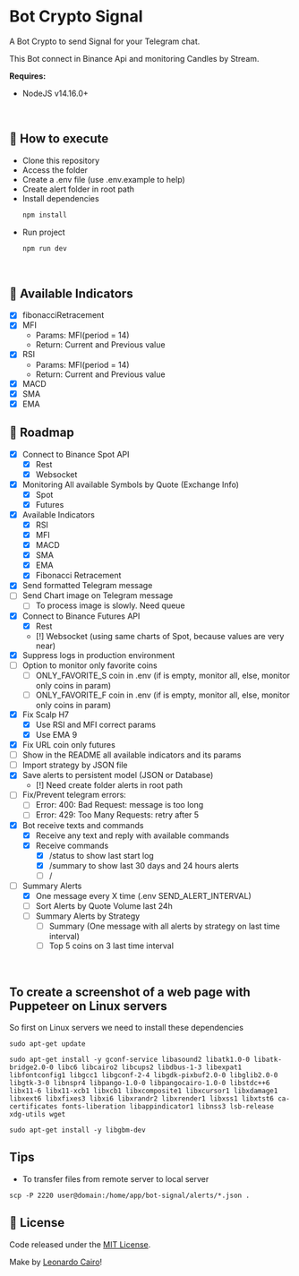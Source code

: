 # Bot Crypto Signal

A Bot Crypto to send Signal for your Telegram chat.

This Bot connect in Binance Api and monitoring Candles by Stream.

**Requires:**
  * NodeJS v14.16.0+

<br/>

## 🚀 How to execute

* Clone this repository
* Access the folder
* Create a .env file (use .env.example to help)
* Create alert folder in root path
* Install dependencies
  ```bash
  npm install
  ```
* Run project 
  ```bash
  npm run dev
  ```

<br/>

## 💱 Available Indicators
- [X] fibonacciRetracement
- [X] MFI
  - Params: MFI(period = 14)
  - Return: Current and Previous value
- [X] RSI
  - Params: MFI(period = 14)
  - Return: Current and Previous value
- [X] MACD
- [X] SMA
- [X] EMA

## 📆 Roadmap

- [X] Connect to Binance Spot API
  - [X] Rest
  - [X] Websocket
- [X] Monitoring All available Symbols by Quote (Exchange Info)
  - [X] Spot
  - [X] Futures
- [X] Available Indicators
  - [X] RSI
  - [X] MFI
  - [X] MACD
  - [X] SMA
  - [X] EMA
  - [X] Fibonacci Retracement
- [X] Send formatted Telegram message
- [ ] Send Chart image on Telegram message
  - [ ] To process image is slowly. Need queue
- [X] Connect to Binance Futures API
  - [X] Rest
  - [!] Websocket (using same charts of Spot, because values are very near)
- [X] Suppress logs in production environment
- [ ] Option to monitor only favorite coins
  - [ ] ONLY_FAVORITE_S coin in .env (if is empty, monitor all, else, monitor only coins in param)
  - [ ] ONLY_FAVORITE_F coin in .env (if is empty, monitor all, else, monitor only coins in param)
- [X] Fix Scalp H7
  - [X] Use RSI and MFI correct params
  - [X] Use EMA 9
- [X] Fix URL coin only futures
- [ ] Show in the README all available indicators and its params
- [ ] Import strategy by JSON file
- [X] Save alerts to persistent model (JSON or Database)
  - [!] Need create folder alerts in root path
- [ ] Fix/Prevent telegram errors: 
  - [ ] Error: 400: Bad Request: message is too long
  - [ ] Error: 429: Too Many Requests: retry after 5
- [X] Bot receive texts and commands
  - [X] Receive any text and reply with available commands
  - [X] Receive commands
    - [X] /status to show last start log
    - [X] /summary to show last 30 days and 24 hours alerts
    - [ ] / 
- [ ] Summary Alerts
  - [X] One message every X time (.env SEND_ALERT_INTERVAL)
  - [ ] Sort Alerts by Quote Volume last 24h
  - [ ] Summary Alerts by Strategy
    - [ ] Summary (One message with all alerts by strategy on last time interval)
    - [ ] Top 5 coins on 3 last time interval

<br/>

## To create a screenshot of a web page with Puppeteer on Linux servers

So first on Linux servers we need to install these dependencies

```shell
sudo apt-get update

sudo apt-get install -y gconf-service libasound2 libatk1.0-0 libatk-bridge2.0-0 libc6 libcairo2 libcups2 libdbus-1-3 libexpat1 libfontconfig1 libgcc1 libgconf-2-4 libgdk-pixbuf2.0-0 libglib2.0-0 libgtk-3-0 libnspr4 libpango-1.0-0 libpangocairo-1.0-0 libstdc++6 libx11-6 libx11-xcb1 libxcb1 libxcomposite1 libxcursor1 libxdamage1 libxext6 libxfixes3 libxi6 libxrandr2 libxrender1 libxss1 libxtst6 ca-certificates fonts-liberation libappindicator1 libnss3 lsb-release xdg-utils wget

sudo apt-get install -y libgbm-dev
```

## Tips

* To transfer files from remote server to local server
```shell
scp -P 2220 user@domain:/home/app/bot-signal/alerts/*.json .
```

## 📄 License

Code released under the [MIT License](./LICENSE).

Make by [Leonardo Cairo](https://www.linkedin.com/in/leocairos/)!


